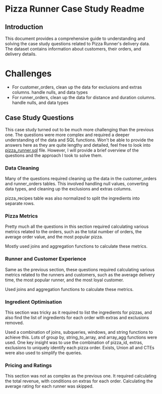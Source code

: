 # Pizza Runner Case Study Readme

## Introduction
This document provides a comprehensive guide to understanding and solving the case study questions related to Pizza Runner's delivery data. The dataset contains information about customers, their orders, and delivery details.

# Challenges
- For customer_orders, clean up the data for exclusions and extras columns. handle nulls, and data types
- For runner_orders, clean up the data for distance and duration columns. handle nulls, and data types 

## Case Study Questions

This case study turned out to be much more challenging than the previous one. The questions were more complex and required a deeper understanding of the data and SQL functions. Won't be able to provide the answers here as they are quite lengthy and detailed, feel free to look into [pizza_runner.sql](./pizza_runner.sql) file. However, I will provide a brief overview of the questions and the approach I took to solve them.

### Data Cleaning
Many of the questions required cleaning up the data in the customer_orders and runner_orders tables. This involved handling null values, converting data types, and cleaning up the exclusions and extras columns.

pizza_recipes table was also normalized to split the ingredients into separate rows.

### Pizza Metrics
Pretty much all the questions in this section required calculating various metrics related to the orders, such as the total number of orders, the average order value, and the most popular pizza.

Mostly used joins and aggregation functions to calculate these metrics.


### Runner and Customer Experience
Same as the previous section, these questions required calculating various metrics related to the runners and customers, such as the average delivery time, the most popular runner, and the most loyal customer.

Used joins and aggregation functions to calculate these metrics.


### Ingredient Optimisation
This section was tricky as it required to list the ingredients for pizzas, and also find the list of ingredients for each order with extras and exclusions removed.

Used a combination of joins, subqueries, windows, and string functions to achieve this. Lots of group by, string_to_array, and array_agg functions were used. One key insight was to use the combination of pizza_id, extras, exclusions to uniquely identify each pizza order. Exists, Union all and CTEs were also used to simplify the queries.


### Pricing and Ratings
This section was not as complex as the previous one. It required calculating the total revenue, with conditions on extras for each order. Calculating the average rating for each runner was skipped.